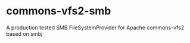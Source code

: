 # commons-vfs2-smb
A production tested SMB FileSystemProvider for Apache commons-vfs2 based on smbj

